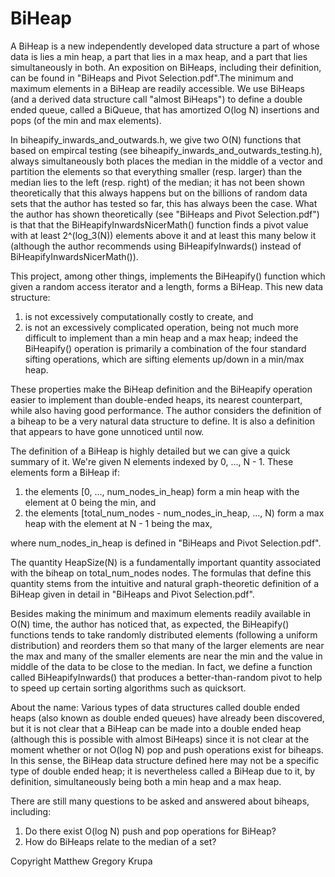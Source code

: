 # BiHeap
A BiHeap is a new independently developed data structure a part of whose data is lies a min heap, a part that lies in a max heap, and a part that lies simultaneously in both. An exposition on BiHeaps, including their definition, can be found in "BiHeaps and Pivot Selection.pdf".The minimum and maximum elements in a BiHeap are readily accessible. We use BiHeaps (and a derived data structure call "almost BiHeaps") to define a double ended queue, called a BiQueue, that has amortized O(log N) insertions and pops (of the min and max elements). 

In biheapify_inwards_and_outwards.h, we give two O(N) functions that based on empircal testing (see biheapify_inwards_and_outwards_testing.h), always simultaneously both places the median in the middle of a vector and partition the elements so that everything smaller (resp. larger) than the median lies to the left (resp. right) of the median; it has not been shown theoretically that this always happens but on the billions of random data sets that the author has tested so far, this has always been the case. What the author has shown theoretically (see "BiHeaps and Pivot Selection.pdf") is that that the BiHeapifyInwardsNicerMath() function finds a pivot value with at least 2^(log_3(N)) elements above it and at least this many below it (although the author recommends using BiHeapifyInwards() instead of BiHeapifyInwardsNicerMath()).

This project, among other things, implements the BiHeapify() function which given a random access iterator and a length, forms a BiHeap. 
This new data structure:
<BR>
1) is not excessively computationally costly to create, and<BR>
2) is not an excessively complicated operation, being not much more difficult to implement than a min heap and a max heap; indeed the BiHeapify() operation is primarily a combination of the four standard sifting operations, which are sifting elements up/down in a min/max heap.

These properties make the BiHeap definition and the BiHeapify operation easier to implement than double-ended heaps, its nearest counterpart, while also having good performance. The author considers the definition of a biheap to be a very natural data structure to define. It is also a definition that appears to have gone unnoticed until now.

The definition of a BiHeap is highly detailed but we can give a quick summary of it. We're given N elements indexed by 0, ..., N - 1. These elements form a BiHeap if:

 1) the elements [0, ..., num_nodes_in_heap) form a min heap with the element at 0 being the min, and<BR>
 2) the elements [total_num_nodes - num_nodes_in_heap, ..., N) form a max heap with the element at N - 1 being the max,
 
where num_nodes_in_heap is defined in "BiHeaps and Pivot Selection.pdf".

The quantity HeapSize(N) is a fundamentally important quantity associated with the biheap on total_num_nodes nodes. The formulas that define this quantity stems from the intuitive and natural graph-theoretic definition of a BiHeap given in detail in "BiHeaps and Pivot Selection.pdf".

Besides making the minimum and maximum elements readily available in O(N) time, the author has noticed that, as expected, the BiHeapify() functions tends to take randomly distributed elements (following a uniform distribution) and reorders them so that many of the larger elements are near the max and many of the smaller elements are near the min and the value in middle of the data to be close to the median. In fact, we define a function called BiHeapifyInwards() that produces a better-than-random pivot to help to speed up certain sorting algorithms such as quicksort.

About the name: Various types of data structures called double ended heaps (also known as double ended queues) have already been discovered, but it is not clear that a BiHeap can be made into a double ended heap (although this is possible with almost BiHeaps) since it is not clear at the moment whether or not O(log N) pop and push operations exist for biheaps. In this sense, the BiHeap data structure defined here may not be a specific type of double ended heap; it is nevertheless called a BiHeap due to it, by definition, simultaneously being both a min heap and a max heap.<BR>

There are still many questions to be asked and answered about biheaps, including:
 1) Do there exist O(log N) push and pop operations for BiHeap?
 2) How do BiHeaps relate to the median of a set?

Copyright Matthew Gregory Krupa

